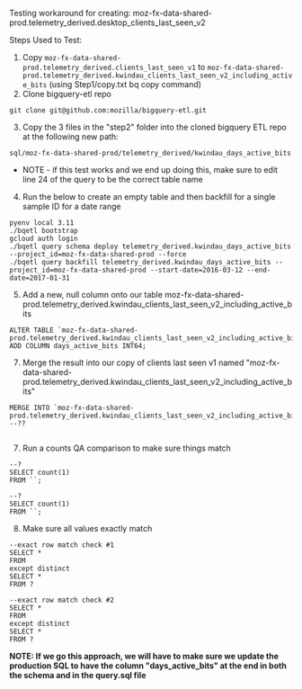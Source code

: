 Testing workaround for creating: moz-fx-data-shared-prod.telemetry_derived.desktop_clients_last_seen_v2

Steps Used to Test:
1. Copy `moz-fx-data-shared-prod.telemetry_derived.clients_last_seen_v1` to `moz-fx-data-shared-prod.telemetry_derived.kwindau_clients_last_seen_v2_including_active_bits` (using Step1/copy.txt bq copy command)
2. Clone bigquery-etl repo
```
git clone git@github.com:mozilla/bigquery-etl.git
```
3. Copy the 3 files in the "step2" folder into the cloned bigquery ETL repo at the following new path:
```
sql/moz-fx-data-shared-prod/telemetry_derived/kwindau_days_active_bits
```
* NOTE - if this test works and we end up doing this, make sure to edit line 24 of the query to be the correct table name

4. Run the below to create an empty table and then backfill for a single sample ID for a date range
```
pyenv local 3.11
./bqetl bootstrap
gcloud auth login
./bqetl query schema deploy telemetry_derived.kwindau_days_active_bits --project_id=moz-fx-data-shared-prod --force
./bqetl query backfill telemetry_derived.kwindau_days_active_bits --project_id=moz-fx-data-shared-prod --start-date=2016-03-12 --end-date=2017-01-31
```
5. Add a new, null column onto our table moz-fx-data-shared-prod.telemetry_derived.kwindau_clients_last_seen_v2_including_active_bits
```
ALTER TABLE `moz-fx-data-shared-prod.telemetry_derived.kwindau_clients_last_seen_v2_including_active_bits`
ADD COLUMN days_active_bits INT64;
```

7. Merge the result into our copy of clients last seen v1 named "moz-fx-data-shared-prod.telemetry_derived.kwindau_clients_last_seen_v2_including_active_bits"
```
MERGE INTO `moz-fx-data-shared-prod.telemetry_derived.kwindau_clients_last_seen_v2_including_active_bits`
--??


```
7. Run a counts QA comparison to make sure things match
```
--?
SELECT count(1)
FROM ``;

--?
SELECT count(1)
FROM ``;
```
8. Make sure all values exactly match
```
--exact row match check #1 
SELECT *
FROM
except distinct
SELECT *
FROM ?

--exact row match check #2
SELECT *
FROM
except distinct
SELECT *
FROM ? 
```

**NOTE: If we go this approach, we will have to make sure we update the production SQL to have the column "days_active_bits" at the end in both the schema and in the query.sql file**
